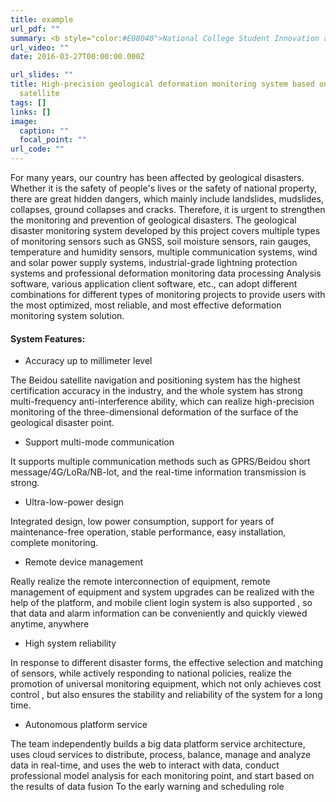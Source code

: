 ```yaml
---
title: example
url_pdf: ""
summary: <b style="color:#E08040">National College Student Innovation and Entrepreneurship Training Project</b>**¥ 10000 CNY**</br> *Junming Wang*, Junbo Guo, Dan Yang, Zhilu Zhao, Jintao Wei </br>
url_video: ""
date: 2016-03-27T00:00:00.000Z

url_slides: ""
title: High-precision geological deformation monitoring system based on Beidou
  satellite
tags: []
links: []
image:
  caption: ""
  focal_point: ""
url_code: ""
---
```

For many years, our country has been affected by geological disasters. Whether it is the safety of people's lives or the safety of national property, there are great hidden dangers, which mainly include landslides, mudslides, collapses, ground collapses and cracks. Therefore, it is urgent to strengthen the monitoring and prevention of geological disasters. The geological disaster monitoring system developed by this project covers multiple types of monitoring sensors such as GNSS, soil moisture sensors, rain gauges, temperature and humidity sensors, multiple communication systems, wind and solar power supply systems, industrial-grade lightning protection systems and professional deformation monitoring data processing Analysis software, various application client software, etc., can adopt different combinations for different types of monitoring projects to provide users with the most optimized, most reliable, and most effective deformation monitoring system solution.







#### **System Features:**

* Accuracy up to millimeter level

The Beidou satellite navigation and positioning system has the highest certification accuracy in the industry, and the whole system has strong multi-frequency anti-interference ability, which can realize high-precision monitoring of the three-dimensional deformation of the surface of the geological disaster point.

* Support multi-mode communication

It supports multiple communication methods such as GPRS/Beidou short message/4G/LoRa/NB-lot, and the real-time information transmission is strong.

* Ultra-low-power design

Integrated design, low power consumption, support for years of maintenance-free operation, stable performance, easy installation, complete monitoring.

* Remote device management

Really realize the remote interconnection of equipment, remote management of equipment and system upgrades can be realized with the help of the platform, and mobile client login system is also supported , so that data and alarm information can be conveniently and quickly viewed anytime, anywhere

* High system reliability

In response to different disaster forms, the effective selection and matching of sensors, while actively responding to national policies, realize the promotion of universal monitoring equipment, which not only achieves cost control , but also ensures the stability and reliability of the system for a long time.

* Autonomous platform service

The team independently builds a big data platform service architecture, uses cloud services to distribute, process, balance, manage and analyze data in real-time, and uses the web to interact with data, conduct professional model analysis for each monitoring point, and start based on the results of data fusion To the early warning and scheduling role
